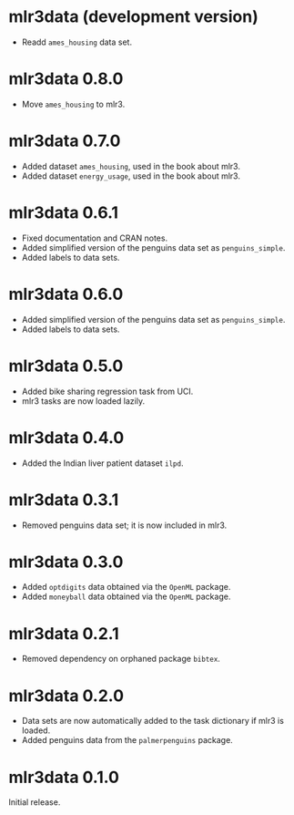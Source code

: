 # mlr3data (development version)

* Readd `ames_housing` data set.

# mlr3data 0.8.0

* Move `ames_housing` to mlr3.

# mlr3data 0.7.0

* Added dataset `ames_housing`, used in the book about mlr3.
* Added dataset `energy_usage`, used in the book about mlr3.

# mlr3data 0.6.1

* Fixed documentation and CRAN notes.
* Added simplified version of the penguins data set as `penguins_simple`.
* Added labels to data sets.

# mlr3data 0.6.0

* Added simplified version of the penguins data set as `penguins_simple`.
* Added labels to data sets.

# mlr3data 0.5.0

* Added bike sharing regression task from UCI.
* mlr3 tasks are now loaded lazily.

# mlr3data 0.4.0

* Added the Indian liver patient dataset `ilpd`.

# mlr3data 0.3.1

* Removed penguins data set; it is now included in mlr3.


# mlr3data 0.3.0

* Added `optdigits` data obtained via the `OpenML` package.
* Added `moneyball` data obtained via the `OpenML` package.

# mlr3data 0.2.1

* Removed dependency on orphaned package `bibtex`.

# mlr3data 0.2.0

* Data sets are now automatically added to the task dictionary if mlr3 is
  loaded.
* Added penguins data from the `palmerpenguins` package.

# mlr3data 0.1.0

Initial release.
